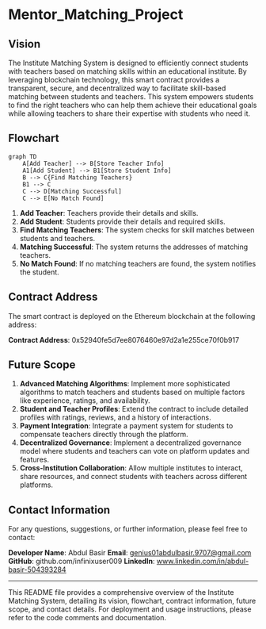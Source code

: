 # Mentor_Matching_Project

## Vision

The Institute Matching System is designed to efficiently connect students with teachers based on matching skills within an educational institute. By leveraging blockchain technology, this smart contract provides a transparent, secure, and decentralized way to facilitate skill-based matching between students and teachers. This system empowers students to find the right teachers who can help them achieve their educational goals while allowing teachers to share their expertise with students who need it.

## Flowchart

```mermaid
graph TD
    A[Add Teacher] --> B[Store Teacher Info]
    A1[Add Student] --> B1[Store Student Info]
    B --> C{Find Matching Teachers}
    B1 --> C
    C --> D[Matching Successful]
    C --> E[No Match Found]
```

1. **Add Teacher**: Teachers provide their details and skills.
2. **Add Student**: Students provide their details and required skills.
3. **Find Matching Teachers**: The system checks for skill matches between students and teachers.
4. **Matching Successful**: The system returns the addresses of matching teachers.
5. **No Match Found**: If no matching teachers are found, the system notifies the student.

## Contract Address

The smart contract is deployed on the Ethereum blockchain at the following address:

**Contract Address**: 0x52940fe5d7ee8076460e97d2a1e255ce70f0b917



## Future Scope

1. **Advanced Matching Algorithms**: Implement more sophisticated algorithms to match teachers and students based on multiple factors like experience, ratings, and availability.
2. **Student and Teacher Profiles**: Extend the contract to include detailed profiles with ratings, reviews, and a history of interactions.
3. **Payment Integration**: Integrate a payment system for students to compensate teachers directly through the platform.
4. **Decentralized Governance**: Implement a decentralized governance model where students and teachers can vote on platform updates and features.
5. **Cross-Institution Collaboration**: Allow multiple institutes to interact, share resources, and connect students with teachers across different platforms.

## Contact Information

For any questions, suggestions, or further information, please feel free to contact:

**Developer Name**: Abdul Basir
**Email**: genius01abdulbasir.9707@gmail.com
**GitHub**:  github.com/infinixuser009
**LinkedIn**: www.linkedin.com/in/abdul-basir-504393284

---

This README file provides a comprehensive overview of the Institute Matching System, detailing its vision, flowchart, contract information, future scope, and contact details. For deployment and usage instructions, please refer to the code comments and documentation.
